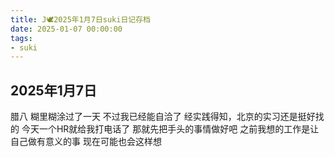 ```yaml
---
title: J🕊️2025年1月7日suki日记存档
date: 2025-01-07 00:00:00
tags: 
- suki
---
```


## 2025年1月7日
腊八
糊里糊涂过了一天
不过我已经能自洽了
经实践得知，北京的实习还是挺好找的
今天一个HR就给我打电话了
那就先把手头的事情做好吧
之前我想的工作是让自己做有意义的事
现在可能也会这样想